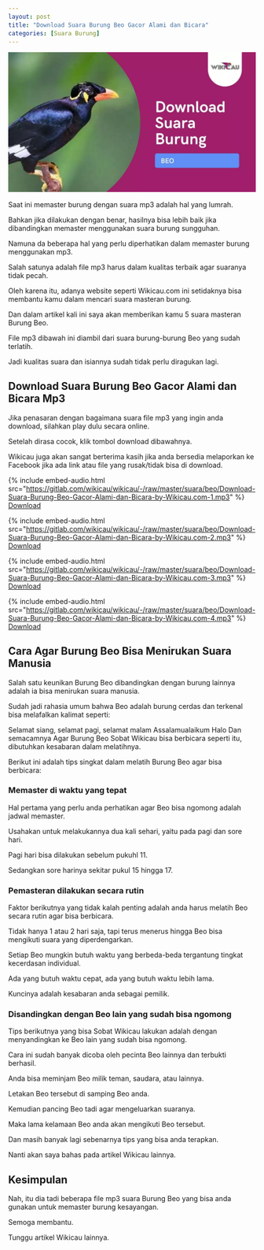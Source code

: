 ```yaml
---
layout: post
title: "Download Suara Burung Beo Gacor Alami dan Bicara"
categories: [Suara Burung]
---
```


![Download Suara Burung Beo Gacor Alami dan Bicara](/images/download-suara-beo.webp)

Saat ini memaster burung dengan suara mp3 adalah hal yang lumrah.

Bahkan jika dilakukan dengan benar, hasilnya bisa lebih baik jika dibandingkan memaster menggunakan suara burung sungguhan.

Namuna da beberapa hal yang perlu diperhatikan dalam memaster burung menggunakan mp3.

Salah satunya adalah file mp3 harus dalam kualitas terbaik agar suaranya tidak pecah.

Oleh karena itu, adanya website seperti Wikicau.com ini setidaknya bisa membantu kamu dalam mencari suara masteran burung.

Dan dalam artikel kali ini saya akan memberikan kamu 5 suara masteran Burung Beo.

File mp3 dibawah ini diambil dari suara burung-burung Beo yang sudah terlatih.

Jadi kualitas suara dan isiannya sudah tidak perlu diragukan lagi.

## Download Suara Burung Beo Gacor Alami dan Bicara Mp3

Jika penasaran dengan bagaimana suara file mp3 yang ingin anda download, silahkan play dulu secara online.

Setelah dirasa cocok, klik tombol download dibawahnya.

Wikicau juga akan sangat berterima kasih jika anda bersedia melaporkan ke Facebook jika ada link atau file yang rusak/tidak bisa di download.

{% include embed-audio.html src="https://gitlab.com/wikicau/wikicau/-/raw/master/suara/beo/Download-Suara-Burung-Beo-Gacor-Alami-dan-Bicara-by-Wikicau.com-1.mp3" %}
[Download](https://bit.ly/2IvXKyb)

{% include embed-audio.html src="https://gitlab.com/wikicau/wikicau/-/raw/master/suara/beo/Download-Suara-Burung-Beo-Gacor-Alami-dan-Bicara-by-Wikicau.com-2.mp3" %}
[Download](https://bit.ly/31MA3cq)

{% include embed-audio.html src="https://gitlab.com/wikicau/wikicau/-/raw/master/suara/beo/Download-Suara-Burung-Beo-Gacor-Alami-dan-Bicara-by-Wikicau.com-3.mp3" %}
[Download](https://bit.ly/2Xqb8Mq)

{% include embed-audio.html src="https://gitlab.com/wikicau/wikicau/-/raw/master/suara/beo/Download-Suara-Burung-Beo-Gacor-Alami-dan-Bicara-by-Wikicau.com-4.mp3" %}
[Download](https://bit.ly/2WYcWN3)

## Cara Agar Burung Beo Bisa Menirukan Suara Manusia

Salah satu keunikan Burung Beo dibandingkan dengan burung lainnya adalah ia bisa menirukan suara manusia.

Sudah jadi rahasia umum bahwa Beo adalah burung cerdas dan terkenal bisa melafalkan kalimat seperti:

Selamat siang, selamat pagi, selamat malam
Assalamualaikum
Halo
Dan semacamnya
Agar Burung Beo Sobat Wikicau bisa berbicara seperti itu, dibutuhkan kesabaran dalam melatihnya.

Berikut ini adalah tips singkat dalam melatih Burung Beo agar bisa berbicara:

### Memaster di waktu yang tepat

Hal pertama yang perlu anda perhatikan agar Beo bisa ngomong adalah jadwal memaster.

Usahakan untuk melakukannya dua kali sehari, yaitu pada pagi dan sore hari.

Pagi hari bisa dilakukan sebelum pukuhl 11.

Sedangkan sore harinya sekitar pukul 15 hingga 17.

### Pemasteran dilakukan secara rutin

Faktor berikutnya yang tidak kalah penting adalah anda harus melatih Beo secara rutin agar bisa berbicara.

Tidak hanya 1 atau 2 hari saja, tapi terus menerus hingga Beo bisa mengikuti suara yang diperdengarkan.

Setiap Beo mungkin butuh waktu yang berbeda-beda tergantung tingkat kecerdasan individual.

Ada yang butuh waktu cepat, ada yang butuh waktu lebih lama.

Kuncinya adalah kesabaran anda sebagai pemilik.

### Disandingkan dengan Beo lain yang sudah bisa ngomong

Tips berikutnya yang bisa Sobat Wikicau lakukan adalah dengan menyandingkan ke Beo lain yang sudah bisa ngomong.

Cara ini sudah banyak dicoba oleh pecinta Beo lainnya dan terbukti berhasil.

Anda bisa meminjam Beo milik teman, saudara, atau lainnya.

Letakan Beo tersebut di samping Beo anda.

Kemudian pancing Beo tadi agar mengeluarkan suaranya.

Maka lama kelamaan Beo anda akan mengikuti Beo tersebut.

Dan masih banyak lagi sebenarnya tips yang bisa anda terapkan.

Nanti akan saya bahas pada artikel Wikicau lainnya.

## Kesimpulan

Nah, itu dia tadi beberapa file mp3 suara Burung Beo yang bisa anda gunakan untuk memaster burung kesayangan.

Semoga membantu.

Tunggu artikel Wikicau lainnya.